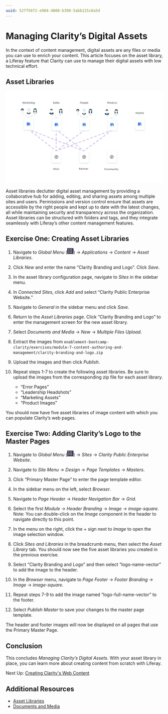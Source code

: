 ```yaml
---
uuid: 52ff56f2-e984-4800-b390-5abb125c6a5d
---
```

# Managing Clarity’s Digital Assets

In the context of content management, digital assets are any files or media you can use to enrich your content. This article focuses on the asset library, a Liferay feature that Clarity can use to manage their digital assets with low technical effort.

## Asset Libraries

![Asset libraries are virtual spaces for storing reusable assets.](managing-claritys-digital-assets/images/01.png)

Asset libraries declutter digital asset management by providing a collaborative hub for adding, editing, and sharing assets among multiple sites and users. Permissions and version control ensure that assets are accessible by the right people and kept up to date with the latest changes, all while maintaining security and transparency across the organization. Asset libraries can be structured with folders and tags, and they integrate seamlessly with Liferay’s other content management features.

## Exercise One: Creating Asset Libraries

1. Navigate to _Global Menu_ (![Global Menu](../../images/icon-applications-menu.png)) &rarr; _Applications_ &rarr; _Content_ &rarr; _Asset Libraries_.

1. Click _New_ and enter the name “Clarity Branding and Logo”. Click _Save_.

1. In the asset library configuration page, navigate to _Sites_ in the sidebar menu.

1. In _Connected Sites_, click _Add_ and select “Clarity Public Enterprise Website.”

1. Navigate to _General_ in the sidebar menu and click _Save_.

1. Return to the _Asset Libraries_ page. Click “Clarity Branding and Logo” to enter the management screen for the new asset library.

1. Select _Documents and Media_ &rarr; _New_ &rarr; _Multiple Files Upload_. 

1. Extract the images from `enablement-bootcamp-clarity/exercises/module-7-content-authoring-and-management/clarity-branding-and-logo.zip`

1. Upload the images and then click _Publish_.

1. Repeat steps 1-7 to create the following asset libraries. Be sure to upload the images from the corresponding zip file for each asset library.
   - “Error Pages”
   - “Leadership Headshots”
   - “Marketing Assets”
   - “Product Images”

You should now have five asset libraries of image content with which you can populate Clarity’s web pages.


## Exercise Two: Adding Clarity’s Logo to the Master Pages

1. Navigate to _Global Menu_ (![Global Menu](../../images/icon-applications-menu.png)) &rarr; _Sites_ &rarr; _Clarity Public Enterprise Website_.

1. Navigate to _Site Menu_ &rarr; _Design_ &rarr; _Page Templates_ &rarr; _Masters_.

1. Click “Primary Master Page” to enter the page template editor.

1. In the sidebar menu on the left, select _Browser_.

1. Navigate to _Page Header_ &rarr; _Header Navigation Bar_ &rarr; _Grid_.

1. Select the first _Module_ &rarr; _Header Branding_ &rarr; _Image_ &rarr; _image-square_. Note: You can double-click on the _Image_ component in the header to navigate directly to this point.

1. In the menu on the right, click the + sign next to _Image_ to open the image selection window.

1. Click _Sites and Libraries_ in the breadcrumb menu, then select the _Asset Library_ tab. You should now see the five asset libraries you created in the previous exercise.

1. Select “Clarity Branding and Logo” and then select “logo-name-vector” to add the image to the header.

1. In the _Browser_ menu, navigate to _Page Footer_ &rarr; _Footer Branding_ &rarr; _Image_ &rarr; _image-square_.

1. Repeat steps 7-9 to add the image named “logo-full-name-vector” to the footer.

1. Select _Publish Master_ to save your changes to the master page template. 

The header and footer images will now be displayed on all pages that use the Primary Master Page.


## Conclusion

This concludes *Managing Clarity’s Digital Assets*. With your asset library in place, you can learn more about creating content from scratch with Liferay.

Next Up: [Creating Clarity's Web Content](./creating-claritys-web-content.md)

## Additional Resources

* [Asset Libraries](https://learn.liferay.com/web/guest/w/dxp/content-authoring-and-management/asset-libraries)
* [Documents and Media](https://learn.liferay.com/web/guest/w/dxp/content-authoring-and-management/documents-and-media)
